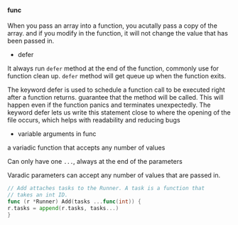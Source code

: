 #### func

When you pass an array into a function, you acutally pass a copy of the array. and if you modify in the function, it will not change the value that has been passed in.

- defer

It always run `defer` method at the end of the function, commonly use for function clean up. `defer` method will get queue up when the function exits.

The keyword defer is used to schedule a function call to be executed right after a
function returns. guarantee that the
method will be called. This will happen even if the function panics and terminates
unexpectedly. The keyword defer lets us write this statement close to where the
opening of the file occurs, which helps with readability and reducing bugs

-  variable arguments in func

a variadic function that accepts any number
of values

Can only have one `...`, always at the end of the parameters

Varadic parameters can accept any number of values that are passed in.

```go
// Add attaches tasks to the Runner. A task is a function that
// takes an int ID.
func (r *Runner) Add(tasks ...func(int)) {
r.tasks = append(r.tasks, tasks...)
}
```
